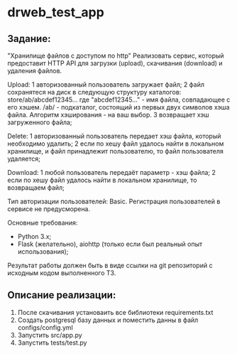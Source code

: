 # drweb_test_app


## Задание:
"Хранилище файлов с доступом по http"
Реализовать сервис, который предоставит HTTP API для загрузки (upload), скачивания (download) и удаления файлов.

Upload:
1 авторизованный пользователь загружает файл;
2 файл сохранятеся на диск в следующую структуру каталогов:
store/ab/abcdef12345...
где "abcdef12345..." - имя файла, совпадающее с его хэшем.
/ab/ - подкаталог, состоящий из первых двух символов хэша файла.
Алгоритм хэширования - на ваш выбор.
3 возвращает хэш загруженного файла;

Delete:
1 авторизованный пользователь передает хэш файла, который необходимо удалить;
2 если по хешу файл удалось найти в локальном хранилище, и файл принадлежит пользователю, то файл пользователя удаляется;

Download:
1 любой пользователь передаёт параметр - хэш файла;
2 если по хешу файл удалось найти в локальном хранилище, то возвращаем файл;

Тип авторизации пользователей: Basic.
Регистрация пользователей в сервисе не предусморена.

Основные требования:
- Python 3.x;
- Flask (желательно), aiohttp (только если был реальный опыт использования);

Результат работы должен быть в виде ссылки на git репозиторий с исходным кодом выполненного ТЗ.


## Описание реализации:
1. После скачивания установаить все библиотеки requirements.txt
2. Создать postgresql базу данных и поместить данны в файл configs/config.yml
3. Запустить src/app.py
4. Запустить tests/test.py
